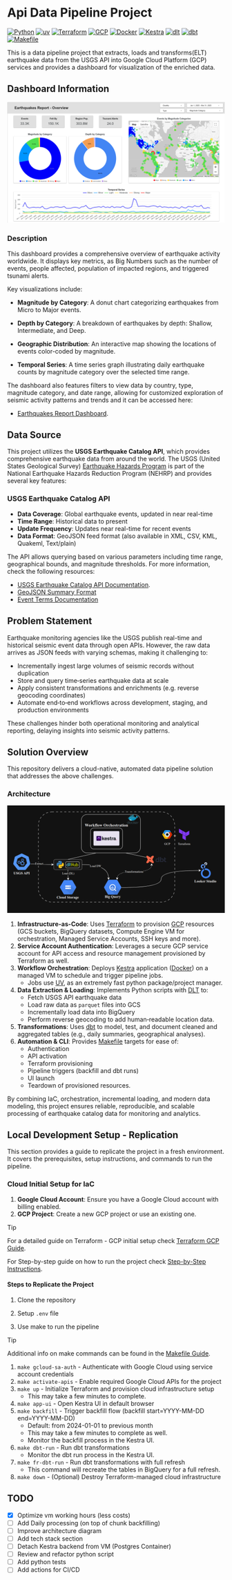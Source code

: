 # Api Data Pipeline Project

[![Python](https://img.shields.io/badge/Python-3.10-4B8BBE.svg?style=flat&logo=python&logoColor=FFD43B&labelColor=3776AB)](https://www.python.org/)
[![uv](https://img.shields.io/badge/astral/uv-261230?style=flat&logo=uv&logoColor=DE5FE9&labelColor=261230)](https://docs.astral.sh/uv/getting-started/installation/)
[![Terraform](https://img.shields.io/badge/Terraform-844FBA?logo=terraform&logoColor=fff&style=flat)](https://www.terraform.io/)
[![GCP](https://img.shields.io/badge/GCP-4285F4?style=flat&logo=googlecloud&logoColor=fff&labelColor=4285F4)](https://cloud.google.com/)
[![Docker](https://img.shields.io/badge/docker-2496ED?style=flat&logo=docker&logoColor=fff&labelColor=2496ED)](https://www.docker.com/)
[![Kestra](https://img.shields.io/badge/Kestra-blueviolet?style=flat&logoColor=fff&labelColor=blueviolet)](https://www.kestra.io/)
[![dlt](https://img.shields.io/badge/dlt-1.9.0-C6D300?style=flat&logo=dlt&labelColor=59C1D5)](https://dlthub.com/)
[![dbt](https://img.shields.io/badge/dbt-FF694B?logo=dbt&logoColor=fff&style=flat)](https://www.getdbt.com/)
[![Makefile](https://img.shields.io/badge/Makefile-000000?style=flat&logo=make&logoColor=fff&labelColor=000000)](https://www.gnu.org/software/make/)

This is a data pipeline project that extracts, loads and transforms(ELT) earthquake data from the USGS API into Google Cloud Platform (GCP) services and provides a dashboard for visualization of the enriched data.

## Dashboard Information

![alt text](assets/images/image.png)

### Description

This dashboard provides a comprehensive overview of earthquake activity worldwide. It displays key metrics, as Big Numbers such as the number of events, people affected, population of impacted regions, and triggered tsunami alerts.

Key visualizations include:

- **Magnitude by Category**: A donut chart categorizing earthquakes from Micro to Major events.

- **Depth by Category**: A breakdown of earthquakes by depth: Shallow, Intermediate, and Deep.

- **Geographic Distribution**: An interactive map showing the locations of events color-coded by magnitude.

- **Temporal Series**: A time series graph illustrating daily earthquake counts by magnitude category over the selected time range.

The dashboard also features filters to view data by country, type, magnitude category, and date range, allowing for customized exploration of seismic activity patterns and trends and it can be accessed here:

- [Earthquakes Report Dashboard](https://lookerstudio.google.com/reporting/d20e44a3-1200-4785-8da5-cc219ba558ed).

## Data Source

This project utilizes the **USGS Earthquake Catalog API**, which provides comprehensive earthquake data from around the world. The USGS (United States Geological Survey) [Earthquake Hazards Program](https://www.usgs.gov/programs/earthquake-hazards) is part of the National Earthquake Hazards Reduction Program (NEHRP) and provides several key features:

### USGS Earthquake Catalog API

- **Data Coverage**: Global earthquake events, updated in near real-time
- **Time Range**: Historical data to present
- **Update Frequency**: Updates near real-time for recent events
- **Data Format**: GeoJSON feed format (also available in XML, CSV, KML, Quakeml, Text/plain)

The API allows querying based on various parameters including time range, geographical bounds, and magnitude thresholds. For more information, check the following resources:

- [USGS Earthquake Catalog API Documentation](https://earthquake.usgs.gov/fdsnws/event/1/).
- [GeoJSON Summary Format](https://earthquake.usgs.gov/earthquakes/feed/v1.0/geojson.php)
- [Event Terms Documentation](https://earthquake.usgs.gov/data/comcat/data-eventterms.php)

## Problem Statement

Earthquake monitoring agencies like the USGS publish real-time and historical seismic event data through open APIs. However, the raw data arrives as JSON feeds with varying schemas, making
it challenging to:

- Incrementally ingest large volumes of seismic records without duplication
- Store and query time‑series earthquake data at scale
- Apply consistent transformations and enrichments (e.g. reverse geocoding coordinates)
- Automate end‑to‑end workflows across development, staging, and production environments

These challenges hinder both operational monitoring and analytical reporting, delaying insights into seismic activity patterns.

## Solution Overview

This repository delivers a cloud-native, automated data pipeline solution that addresses the above challenges.

### Architecture

![alt text](assets/images/image-1.png)

1. **Infrastructure-as-Code**: Uses [Terraform](https://developer.hashicorp.com/terraform) to provision [GCP](https://cloud.google.com/) resources (GCS buckets, BigQuery datasets, Compute Engine VM for orchestration, Managed Service Accounts, SSH keys and more).
2. **Service Account Authentication**: Leverages a secure GCP service account for API access and resource management provisioned by Terraform as well.
3. **Workflow Orchestration**: Deploys [Kestra](https://kestra.io/) application ([Docker](https://www.docker.com/)) on a managed VM to schedule and trigger pipeline jobs.
   - Jobs use [UV](https://docs.astral.sh/uv/), as an extremely fast python package/project manager.
4. **Data Extraction & Loading**: Implements Python scripts with [DLT](https://dlthub.com/) to:
   - Fetch USGS API earthquake data
   - Load raw data as `parquet` files into GCS
   - Incrementally load data into BigQuery
   - Perform reverse geocoding to add human‑readable location data.  
5. **Transformations**: Uses [dbt](https://www.getdbt.com/) to model, test, and document cleaned and aggregated tables (e.g., daily summaries, geographical analyses).
6. **Automation & CLI**: Provides [Makefile](https://www.gnu.org/software/make/) targets for ease of:
   - Authentication
   - API activation
   - Terraform provisioning
   - Pipeline triggers (backfill and dbt runs)
   - UI launch
   - Teardown of provisioned resources.

By combining IaC, orchestration, incremental loading, and modern data modeling, this project ensures reliable, reproducible, and scalable processing of earthquake catalog data for monitoring and analytics.

<!-- TODO add a tech stack list here -->

## Local Development Setup - Replication

This section provides a guide to replicate the project in a fresh environment. It covers the prerequisites, setup instructions, and commands to run the pipeline.

### Cloud Initial Setup for IaC

1. **Google Cloud Account**: Ensure you have a Google Cloud account with billing enabled.
2. **GCP Project**: Create a new GCP project or use an existing one.

> [!TIP]
> For a detailed guide on Terraform - GCP initial setup check [Terraform GCP Guide](docs/terraform.md).
>
> For Step-by-step guide on how to run the project check [Step-by-Step Instructions](docs/instructions.md).

#### Steps to Replicate the Project

1. Clone the repository

2. Setup `.env` file

3. Use make to run the pipeline

> [!TIP]
> Additional info on make commands can be found in the [Makefile Guide](docs/makefile.md).

   1. `make gcloud-sa-auth` - Authenticate with Google Cloud using service account credentials
   2. `make activate-apis` - Enable required Google Cloud APIs for the project
   3. `make up` - Initialize Terraform and provision cloud infrastructure setup
        - This may take a few minutes to complete.
   4. `make app-ui` - Open Kestra UI in default browser
   5. `make backfill` - Trigger backfill flow (backfill start=YYYY-MM-DD end=YYYY-MM-DD)
      - Default: from 2024-01-01 to previous month
      - This may take a few minutes to complete as well.
      - Monitor the backfill process in the Kestra UI.
   6. `make dbt-run` - Run dbt transformations
      - Monitor the dbt run process in the Kestra UI.
   7. `make fr-dbt-run` - Run dbt transformations with full refresh
      - This command will recreate the tables in BigQuery for a full refresh.
   8. `make down` - (Optional) Destroy Terraform-managed cloud infrastructure

## TODO

- [x] Optimize vm working hours (less costs)
- [ ] Add Daily processing (on top of chunk backfilling)
- [ ] Improve architecture diagram
- [ ] Add tech stack section
- [ ] Detach Kestra backend from VM (Postgres Container)
- [ ] Review and refactor python script
- [ ] Add python tests
- [ ] Add actions for CI/CD
